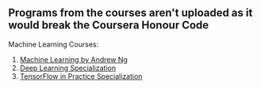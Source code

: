 ## Programs from the courses aren't uploaded as it would break the Coursera Honour Code

Machine Learning Courses:

1. [Machine Learning by Andrew Ng](https://www.coursera.org/learn/machine-learning?)
2. [Deep Learning Specialization](https://www.coursera.org/specializations/deep-learning)
3. [TensorFlow in Practice Specialization](https://www.coursera.org/specializations/tensorflow-in-practice)

